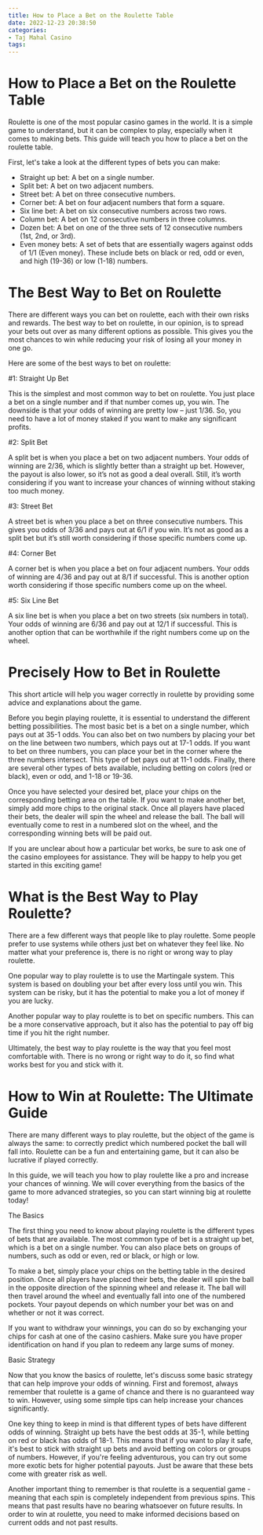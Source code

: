```yaml
---
title: How to Place a Bet on the Roulette Table
date: 2022-12-23 20:38:50
categories:
- Taj Mahal Casino
tags:
---
```



#  How to Place a Bet on the Roulette Table

Roulette is one of the most popular casino games in the world. It is a simple game to understand, but it can be complex to play, especially when it comes to making bets. This guide will teach you how to place a bet on the roulette table.

First, let's take a look at the different types of bets you can make:

- Straight up bet: A bet on a single number.
- Split bet: A bet on two adjacent numbers.
- Street bet: A bet on three consecutive numbers.
- Corner bet: A bet on four adjacent numbers that form a square.
- Six line bet: A bet on six consecutive numbers across two rows.
- Column bet: A bet on 12 consecutive numbers in three columns.
- Dozen bet: A bet on one of the three sets of 12 consecutive numbers (1st, 2nd, or 3rd).
- Even money bets: A set of bets that are essentially wagers against odds of 1/1 (Even money). These include bets on black or red, odd or even, and high (19-36) or low (1-18) numbers.

#  The Best Way to Bet on Roulette

There are different ways you can bet on roulette, each with their own risks and rewards. The best way to bet on roulette, in our opinion, is to spread your bets out over as many different options as possible. This gives you the most chances to win while reducing your risk of losing all your money in one go.

Here are some of the best ways to bet on roulette:

#1: Straight Up Bet

This is the simplest and most common way to bet on roulette. You just place a bet on a single number and if that number comes up, you win. The downside is that your odds of winning are pretty low – just 1/36. So, you need to have a lot of money staked if you want to make any significant profits.

#2: Split Bet

A split bet is when you place a bet on two adjacent numbers. Your odds of winning are 2/36, which is slightly better than a straight up bet. However, the payout is also lower, so it’s not as good a deal overall. Still, it’s worth considering if you want to increase your chances of winning without staking too much money.

#3: Street Bet

A street bet is when you place a bet on three consecutive numbers. This gives you odds of 3/36 and pays out at 6/1 if you win. It’s not as good as a split bet but it’s still worth considering if those specific numbers come up.

#4: Corner Bet

A corner bet is when you place a bet on four adjacent numbers. Your odds of winning are 4/36 and pay out at 8/1 if successful. This is another option worth considering if those specific numbers come up on the wheel.

#5: Six Line Bet

A six line bet is when you place a bet on two streets (six numbers in total). Your odds of winning are 6/36 and pay out at 12/1 if successful. This is another option that can be worthwhile if the right numbers come up on the wheel.

#  Precisely How to Bet in Roulette

This short article will help you wager correctly in roulette by providing some advice and explanations about the game.

Before you begin playing roulette, it is essential to understand the different betting possibilities. The most basic bet is a bet on a single number, which pays out at 35-1 odds. You can also bet on two numbers by placing your bet on the line between two numbers, which pays out at 17-1 odds. If you want to bet on three numbers, you can place your bet in the corner where the three numbers intersect. This type of bet pays out at 11-1 odds. Finally, there are several other types of bets available, including betting on colors (red or black), even or odd, and 1-18 or 19-36.

Once you have selected your desired bet, place your chips on the corresponding betting area on the table. If you want to make another bet, simply add more chips to the original stack. Once all players have placed their bets, the dealer will spin the wheel and release the ball. The ball will eventually come to rest in a numbered slot on the wheel, and the corresponding winning bets will be paid out.

If you are unclear about how a particular bet works, be sure to ask one of the casino employees for assistance. They will be happy to help you get started in this exciting game!

#  What is the Best Way to Play Roulette?

There are a few different ways that people like to play roulette. Some people prefer to use systems while others just bet on whatever they feel like. No matter what your preference is, there is no right or wrong way to play roulette.

One popular way to play roulette is to use the Martingale system. This system is based on doubling your bet after every loss until you win. This system can be risky, but it has the potential to make you a lot of money if you are lucky.

Another popular way to play roulette is to bet on specific numbers. This can be a more conservative approach, but it also has the potential to pay off big time if you hit the right number.

Ultimately, the best way to play roulette is the way that you feel most comfortable with. There is no wrong or right way to do it, so find what works best for you and stick with it.

#  How to Win at Roulette: The Ultimate Guide

There are many different ways to play roulette, but the object of the game is always the same: to correctly predict which numbered pocket the ball will fall into. Roulette can be a fun and entertaining game, but it can also be lucrative if played correctly.

In this guide, we will teach you how to play roulette like a pro and increase your chances of winning. We will cover everything from the basics of the game to more advanced strategies, so you can start winning big at roulette today!

The Basics

The first thing you need to know about playing roulette is the different types of bets that are available. The most common type of bet is a straight up bet, which is a bet on a single number. You can also place bets on groups of numbers, such as odd or even, red or black, or high or low.

To make a bet, simply place your chips on the betting table in the desired position. Once all players have placed their bets, the dealer will spin the ball in the opposite direction of the spinning wheel and release it. The ball will then travel around the wheel and eventually fall into one of the numbered pockets. Your payout depends on which number your bet was on and whether or not it was correct.

If you want to withdraw your winnings, you can do so by exchanging your chips for cash at one of the casino cashiers. Make sure you have proper identification on hand if you plan to redeem any large sums of money.

Basic Strategy

Now that you know the basics of roulette, let's discuss some basic strategy that can help improve your odds of winning. First and foremost, always remember that roulette is a game of chance and there is no guaranteed way to win. However, using some simple tips can help increase your chances significantly.

One key thing to keep in mind is that different types of bets have different odds of winning. Straight up bets have the best odds at 35-1, while betting on red or black has odds of 18-1. This means that if you want to play it safe, it's best to stick with straight up bets and avoid betting on colors or groups of numbers. However, if you're feeling adventurous, you can try out some more exotic bets for higher potential payouts. Just be aware that these bets come with greater risk as well.

Another important thing to remember is that roulette is a sequential game - meaning that each spin is completely independent from previous spins. This means that past results have no bearing whatsoever on future results. In order to win at roulette, you need to make informed decisions based on current odds and not past results.